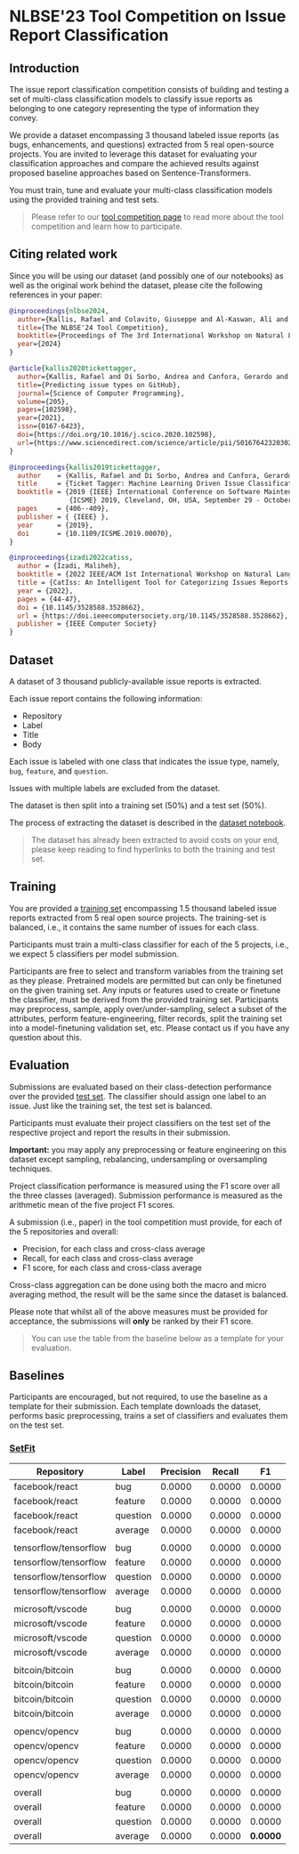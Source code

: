<!-- ![nlbse 2024](nlbse2024.png) -->

# NLBSE'23 Tool Competition on Issue Report Classification

## Introduction

The issue report classification competition consists of building and testing a set of multi-class classification models 
to classify issue reports as belonging to one category representing the type of information they convey.

We provide a dataset encompassing 3 thousand labeled issue reports 
(as bugs, enhancements, and questions) 
extracted from 5 real open-source projects. 
You are invited to leverage this dataset for evaluating your classification approaches and compare the achieved results against proposed baseline approaches based on Sentence-Transformers.

You must train, tune and evaluate your multi-class classification models using the provided training and test sets.

> Please refer to our [tool competition page](https://nlbse2024.github.io/tools/) to read more about the tool competition and learn how to participate.

## Citing related work

Since you will be using our dataset (and possibly one of our notebooks) as well as the original work behind the dataset, please cite the following references in your paper:

```bibtex
@inproceedings{nlbse2024,
  author={Kallis, Rafael and Colavito, Giuseppe and Al-Kaswan, Ali and Pascarella, Luca and Chaparro, Oscar and Rani, Pooja},
  title={The NLBSE'24 Tool Competition},
  booktitle={Proceedings of The 3rd International Workshop on Natural Language-based Software Engineering (NLBSE'24)},
  year={2024}
}
```

```bibtex
@article{kallis2020tickettagger,
  author={Kallis, Rafael and Di Sorbo, Andrea and Canfora, Gerardo and Panichella, Sebastiano},
  title={Predicting issue types on GitHub},
  journal={Science of Computer Programming},
  volume={205},
  pages={102598},
  year={2021},
  issn={0167-6423},
  doi={https://doi.org/10.1016/j.scico.2020.102598},
  url={https://www.sciencedirect.com/science/article/pii/S0167642320302069}
}
```

```bibtex
@inproceedings{kallis2019tickettagger,
  author    = {Kallis, Rafael and Di Sorbo, Andrea and Canfora, Gerardo and Panichella, Sebastiano},
  title     = {Ticket Tagger: Machine Learning Driven Issue Classification},
  booktitle = {2019 {IEEE} International Conference on Software Maintenance and Evolution,
               {ICSME} 2019, Cleveland, OH, USA, September 29 - October 4, 2019},
  pages     = {406--409},
  publisher = { {IEEE} },
  year      = {2019},
  doi       = {10.1109/ICSME.2019.00070},
}
```

```bibtex
@inproceedings{izadi2022catiss,
  author = {Izadi, Maliheh},
  booktitle = {2022 IEEE/ACM 1st International Workshop on Natural Language-Based Software Engineering (NLBSE)},
  title = {CatIss: An Intelligent Tool for Categorizing Issues Reports using Transformers},
  year = {2022},
  pages = {44-47},
  doi = {10.1145/3528588.3528662},
  url = {https://doi.ieeecomputersociety.org/10.1145/3528588.3528662},
  publisher = {IEEE Computer Society}
}
```

## Dataset

A dataset of 3 thousand publicly-available issue reports is extracted.

Each issue report contains the following information:
- Repository
- Label
- Title
- Body

Each issue is labeled with one class that indicates the issue type, namely, `bug`, `feature`, and `question`.

Issues with multiple labels are excluded from the dataset.

The dataset is then split into a training set (50%) and a test set (50%).

The process of extracting the dataset is described in the [dataset notebook](1-Dataset.ipynb).

> The dataset has already been extracted to avoid costs on your end, please keep reading to find hyperlinks to both the training and test set.

## Training

You are provided a [training set](https://raw.githubusercontent.com/nlbse2024/issue-report-classification/main/data/issues_train.csv?token=GHSAT0AAAAAACG4EVQDBT5ISO7BHQ5PV63QZI63Z6Q) encompassing 1.5 thousand labeled issue reports extracted from 5 real open source projects. The training-set is balanced, i.e., it contains the same number of issues for each class.

Participants must train a multi-class classifier for each of the 5 projects, i.e., we expect 5 classifiers per model submission.

Participants are free to select and transform variables from the training set as they please. Pretrained models are permitted but can only be finetuned on the given training set. Any inputs or features used to create or finetune the classifier, must be derived from the provided training set. Participants may preprocess, sample, apply over/under-sampling, select a subset of the attributes, perform feature-engineering, filter records, split the training set into a model-finetuning validation set, etc. Please contact us if you have any question about this.

## Evaluation

Submissions are evaluated based on their class-detection performance over the provided [test set](https://raw.githubusercontent.com/nlbse2024/issue-report-classification/main/data/issues_test.csv?token=GHSAT0AAAAAACG4EVQDKGFUQA2CR27PPS2SZI633MA). 
The classifier should assign one label to an issue. Just like the training set, the test set is balanced.

Participants must evaluate their project classifiers on the test set of the respective project and report the results in their submission.

**Important:** you may apply any preprocessing or feature engineering on this dataset except sampling, rebalancing, undersampling or oversampling techniques.

Project classification performance is measured using the F1 score over all the three classes (averaged). Submission performance is measured as the arithmetic mean of the five project F1 scores.

A submission (i.e., paper) in the tool competition must provide, for each of the 5 repositories and overall:
- Precision, for each class and cross-class average
- Recall, for each class and cross-class average
- F1 score, for each class and cross-class average

Cross-class aggregation can be done using both the macro and micro averaging method, the result will be the same since the dataset is balanced.

Please note that whilst all of the above measures must be provided for acceptance, the submissions will **only** be ranked by their F1 score.

> You can use the table from the baseline below as a template for your evaluation.

## Baselines

Participants are encouraged, but not required, to use the baseline as a template for their submission. Each template downloads the dataset, performs basic preprocessing, trains a set of classifiers and evaluates them on the test set.

### [SetFit](2-Template-SetFit.ipynb)

| Repository            | Label         | Precision | Recall | F1         |
| --------------------- | ------------- | --------- | ------ | ---------- |
| facebook/react        | bug           | 0.0000    | 0.0000 | 0.0000     |
| facebook/react        | feature       | 0.0000    | 0.0000 | 0.0000     |
| facebook/react        | question      | 0.0000    | 0.0000 | 0.0000     |
| facebook/react        | average       | 0.0000    | 0.0000 | 0.0000     |
| | | | | |
| tensorflow/tensorflow | bug           | 0.0000    | 0.0000 | 0.0000     |
| tensorflow/tensorflow | feature       | 0.0000    | 0.0000 | 0.0000     |
| tensorflow/tensorflow | question      | 0.0000    | 0.0000 | 0.0000     |
| tensorflow/tensorflow | average       | 0.0000    | 0.0000 | 0.0000     |
| | | | | |
| microsoft/vscode      | bug           | 0.0000    | 0.0000 | 0.0000     |
| microsoft/vscode      | feature       | 0.0000    | 0.0000 | 0.0000     |
| microsoft/vscode      | question      | 0.0000    | 0.0000 | 0.0000     |
| microsoft/vscode      | average       | 0.0000    | 0.0000 | 0.0000     |
| | | | | |
| bitcoin/bitcoin       | bug           | 0.0000    | 0.0000 | 0.0000     |
| bitcoin/bitcoin       | feature       | 0.0000    | 0.0000 | 0.0000     |
| bitcoin/bitcoin       | question      | 0.0000    | 0.0000 | 0.0000     |
| bitcoin/bitcoin       | average       | 0.0000    | 0.0000 | 0.0000     |
| | | | | |
| opencv/opencv         | bug           | 0.0000    | 0.0000 | 0.0000     |
| opencv/opencv         | feature       | 0.0000    | 0.0000 | 0.0000     |
| opencv/opencv         | question      | 0.0000    | 0.0000 | 0.0000     |
| opencv/opencv         | average       | 0.0000    | 0.0000 | 0.0000     |
| | | | | |
| overall               | bug           | 0.0000    | 0.0000 | 0.0000     |
| overall               | feature       | 0.0000    | 0.0000 | 0.0000     |
| overall               | question      | 0.0000    | 0.0000 | 0.0000     |
| overall               | average       | 0.0000    | 0.0000 | **0.0000** |
